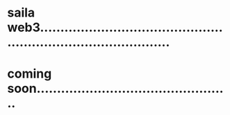# saila web3.....................................................................................
# coming soon................................................
